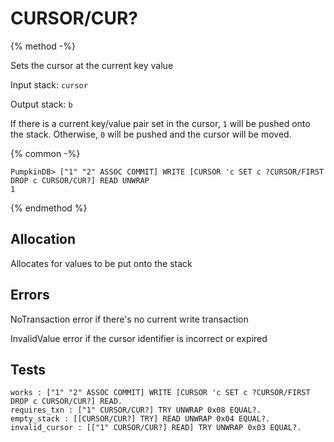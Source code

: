 # CURSOR/CUR?

{% method -%}

Sets the cursor at the current key value

Input stack: `cursor`

Output stack: `b`

If there is a current key/value pair set in the cursor, `1` will be pushed onto the stack.
Otherwise, `0` will be pushed and the cursor will be moved.

{% common -%}

```
PumpkinDB> ["1" "2" ASSOC COMMIT] WRITE [CURSOR 'c SET c ?CURSOR/FIRST DROP c CURSOR/CUR?] READ UNWRAP
1
```

{% endmethod %}

## Allocation

Allocates for values to be put onto the stack

## Errors

NoTransaction error if there's no current write transaction

InvalidValue error if the cursor identifier is incorrect or expired

## Tests

```test
works : ["1" "2" ASSOC COMMIT] WRITE [CURSOR 'c SET c ?CURSOR/FIRST DROP c CURSOR/CUR?] READ.
requires_txn : ["1" CURSOR/CUR?] TRY UNWRAP 0x08 EQUAL?.
empty_stack : [[CURSOR/CUR?] TRY] READ UNWRAP 0x04 EQUAL?.
invalid_cursor : [["1" CURSOR/CUR?] READ] TRY UNWRAP 0x03 EQUAL?.
```
